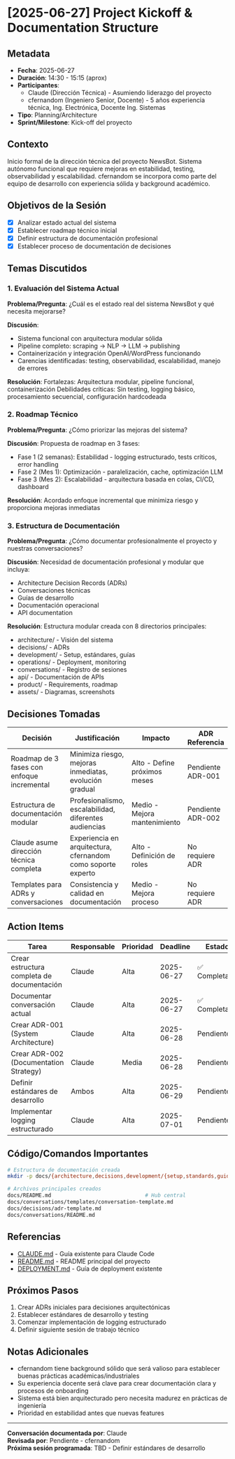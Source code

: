 # [2025-06-27] Project Kickoff & Documentation Structure

## Metadata
- **Fecha**: 2025-06-27
- **Duración**: 14:30 - 15:15 (aprox)
- **Participantes**: 
  - Claude (Dirección Técnica) - Asumiendo liderazgo del proyecto
  - cfernandom (Ingeniero Senior, Docente) - 5 años experiencia técnica, Ing. Electrónica, Docente Ing. Sistemas
- **Tipo**: Planning/Architecture
- **Sprint/Milestone**: Kick-off del proyecto

## Contexto
Inicio formal de la dirección técnica del proyecto NewsBot. Sistema autónomo funcional que requiere mejoras en estabilidad, testing, observabilidad y escalabilidad. cfernandom se incorpora como parte del equipo de desarrollo con experiencia sólida y background académico.

## Objetivos de la Sesión
- [x] Analizar estado actual del sistema
- [x] Establecer roadmap técnico inicial
- [x] Definir estructura de documentación profesional
- [x] Establecer proceso de documentación de decisiones

## Temas Discutidos

### 1. Evaluación del Sistema Actual
**Problema/Pregunta**: ¿Cuál es el estado real del sistema NewsBot y qué necesita mejorarse?

**Discusión**: 
- Sistema funcional con arquitectura modular sólida
- Pipeline completo: scraping → NLP → LLM → publishing
- Containerización y integración OpenAI/WordPress funcionando
- Carencias identificadas: testing, observabilidad, escalabilidad, manejo de errores

**Resolución**: 
Fortalezas: Arquitectura modular, pipeline funcional, containerización
Debilidades críticas: Sin testing, logging básico, procesamiento secuencial, configuración hardcodeada

### 2. Roadmap Técnico
**Problema/Pregunta**: ¿Cómo priorizar las mejoras del sistema?

**Discusión**: 
Propuesta de roadmap en 3 fases:
- Fase 1 (2 semanas): Estabilidad - logging estructurado, tests críticos, error handling
- Fase 2 (Mes 1): Optimización - paralelización, cache, optimización LLM
- Fase 3 (Mes 2): Escalabilidad - arquitectura basada en colas, CI/CD, dashboard

**Resolución**: 
Acordado enfoque incremental que minimiza riesgo y proporciona mejoras inmediatas

### 3. Estructura de Documentación
**Problema/Pregunta**: ¿Cómo documentar profesionalmente el proyecto y nuestras conversaciones?

**Discusión**: 
Necesidad de documentación profesional y modular que incluya:
- Architecture Decision Records (ADRs)
- Conversaciones técnicas
- Guías de desarrollo
- Documentación operacional
- API documentation

**Resolución**: 
Estructura modular creada con 8 directorios principales:
- architecture/ - Visión del sistema
- decisions/ - ADRs
- development/ - Setup, estándares, guías
- operations/ - Deployment, monitoring
- conversations/ - Registro de sesiones
- api/ - Documentación de APIs
- product/ - Requirements, roadmap
- assets/ - Diagramas, screenshots

## Decisiones Tomadas

| Decisión | Justificación | Impacto | ADR Referencia |
|----------|---------------|---------|----------------|
| Roadmap de 3 fases con enfoque incremental | Minimiza riesgo, mejoras inmediatas, evolución gradual | Alto - Define próximos meses | Pendiente ADR-001 |
| Estructura de documentación modular | Profesionalismo, escalabilidad, diferentes audiencias | Medio - Mejora mantenimiento | Pendiente ADR-002 |
| Claude asume dirección técnica completa | Experiencia en arquitectura, cfernandom como soporte experto | Alto - Definición de roles | No requiere ADR |
| Templates para ADRs y conversaciones | Consistencia y calidad en documentación | Medio - Mejora proceso | No requiere ADR |

## Action Items

| Tarea | Responsable | Prioridad | Deadline | Estado |
|-------|-------------|-----------|----------|--------|
| Crear estructura completa de documentación | Claude | Alta | 2025-06-27 | ✅ Completado |
| Documentar conversación actual | Claude | Alta | 2025-06-27 | ✅ Completado |
| Crear ADR-001 (System Architecture) | Claude | Alta | 2025-06-28 | Pendiente |
| Crear ADR-002 (Documentation Strategy) | Claude | Media | 2025-06-28 | Pendiente |
| Definir estándares de desarrollo | Ambos | Alta | 2025-06-29 | Pendiente |
| Implementar logging estructurado | Claude | Alta | 2025-07-01 | Pendiente |

## Código/Comandos Importantes

```bash
# Estructura de documentación creada
mkdir -p docs/{architecture,decisions,development/{setup,standards,guides},operations/{deployment,monitoring,maintenance},conversations/{templates},api/{services,external},product/{requirements,roadmap,research},assets/{diagrams,screenshots,templates}}

# Archivos principales creados
docs/README.md                              # Hub central
docs/conversations/templates/conversation-template.md
docs/decisions/adr-template.md
docs/conversations/README.md
```

## Referencias
- [CLAUDE.md](../../CLAUDE.md) - Guía existente para Claude Code
- [README.md](../../README.md) - README principal del proyecto
- [DEPLOYMENT.md](../../DEPLOYMENT.md) - Guía de deployment existente

## Próximos Pasos
1. Crear ADRs iniciales para decisiones arquitectónicas
2. Establecer estándares de desarrollo y testing
3. Comenzar implementación de logging estructurado
4. Definir siguiente sesión de trabajo técnico

## Notas Adicionales
- cfernandom tiene background sólido que será valioso para establecer buenas prácticas académicas/industriales
- Su experiencia docente será clave para crear documentación clara y procesos de onboarding
- Sistema está bien arquitecturado pero necesita madurez en prácticas de ingeniería
- Prioridad en estabilidad antes que nuevas features

---
**Conversación documentada por**: Claude  
**Revisada por**: Pendiente - cfernandom  
**Próxima sesión programada**: TBD - Definir estándares de desarrollo